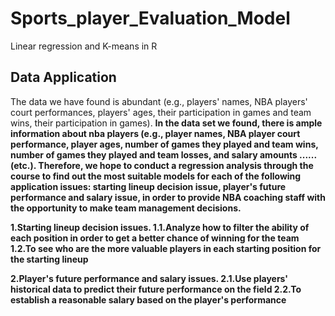 # Sports_player_Evaluation_Model
Linear regression and K-means in R

Data Application
--
The data we have found is abundant (e.g., players' names, NBA players' court performances, players' ages, their participation in games and team wins, their participation in games).
<b>
In the data set we found, there is ample information about nba players (e.g., player names, NBA player court performance, player ages, number of games they played and team wins, number of games they played and team losses, and salary amounts ...... (etc.). Therefore, we hope to conduct a regression analysis through the course to find out the most suitable models for each of the following application issues: starting lineup decision issue, player's future performance and salary issue, in order to provide NBA coaching staff with the opportunity to make team management decisions.

1.Starting lineup decision issues.
1.1.Analyze how to filter the ability of each position in order to get a better chance of winning for the team
1.2.To see who are the more valuable players in each starting position for the starting lineup

2.Player's future performance and salary issues.
2.1.Use players' historical data to predict their future performance on the field
2.2.To establish a reasonable salary based on the player's performance

